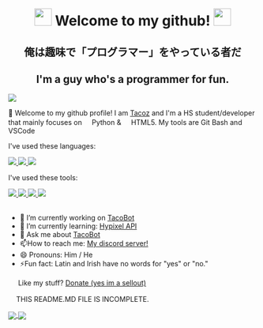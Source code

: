 <div align="center">
  <h1>
    <img
      src="https://cdn.discordapp.com/emojis/743099804279898143.gif?v=1"
      width="35px"
    />
    Welcome to my github!
    <img
      src="https://cdn.discordapp.com/emojis/743099804279898143.gif?v=1"
      width="35px"
    />
  </h1>
    <h2>俺は趣味で「プログラマー」をやっている者だ</h2> 
    <h2>I'm a guy who's a programmer for fun.</h2>
</div>

<a href="https://github.com/NotTacoz/TacoBot">
  <img align="center" src="https://github-readme-stats.vercel.app/api/pin/?username=NotTacoz&repo=TacoBot&theme=chartreuse-dark">
</a>


🌟 Welcome to my github profile! I am [Tacoz](https://youtube.com/tacozlmao) and I'm a HS student/developer that mainly focuses on <img src="https://www.python.org/static/opengraph-icon-200x200.png" width="16px">Python & <img src="https://upload.wikimedia.org/wikipedia/commons/thumb/6/61/HTML5_logo_and_wordmark.svg/1200px-HTML5_logo_and_wordmark.svg.png" width="16px">HTML5. My tools are Git Bash and VSCode


I've used these languages:
<div>
  <a href="https://www.python.org/">
    <img src="https://img.shields.io/badge/Python-000000?style=for-the-badge&logo=python">
  </a>
  <a href="https://www.w3schools.com/html/default.asp">
    <img src="https://img.shields.io/badge/HTML5-000000?style=for-the-badge&logo=html5">
  </a>
  <a href="https://www.javascript.com/">
    <img src="https://img.shields.io/badge/JavaScript-000000?style=for-the-badge&logo=javascript">
  </a>
</div>

I've used these tools:
<div>
  <a href="https://code.visualstudio.com/">
    <img src="https://img.shields.io/badge/VS_Code-000000?style=for-the-badge&logo=Visual-Studio-Code&logoColor=0766B7">
  </a>
  <a href="https://git-scm.com/">
    <img src="https://img.shields.io/badge/GIT-000000?style=for-the-badge&logo=git">
  </a>
  <a href="https://github.com/NotTacoz">
    <img src="https://img.shields.io/badge/GITHUB-000000?style=for-the-badge&logo=github">
  </a>
  <a href="https://github.com/psf/black">
    <img src="https://img.shields.io/badge/Black-000000?style=for-the-badge">
  </a>
</div>

<br>

<ul>
    <li>🔭 I’m currently working on <a href="https://github.com/NotTacoz/TacoBot" target="_blank">TacoBot</a></li>
    <li>🌱 I’m currently learning: <a href="https://hypixel.net/threads/guide-using-the-hypixel-api-with-python.2596749/" target="_blank">Hypixel API</a></li>
  <li>💬 Ask me about <a href="https://github.com/NotTacoz/TacoBot" target="_blank">TacoBot</a></li>
    <li>📫How to reach me: <a href="https://discord.io/tacoz" target="_blank">My discord server!</a></li>
    <li>😄 Pronouns: Him / He</li>
    <li>⚡Fun fact: Latin and Irish have no words for "yes" or "no."</li>
</ul>

<img src="https://ibsintelligence.com/wp-content/uploads/2020/05/pp_v_rgb.png" width="16px"/> Like my stuff? [Donate (yes im a sellout)](https://ko-fi.com/tacoz)

<img src="https://media.tenor.com/images/ef1cfa38bfa0d9d01fa77d3166dfa9a9/tenor.gif" width="16px">THIS README.MD FILE IS INCOMPLETE.

  <a href="">
    <img
      align="center"
      src="https://github-readme-stats.vercel.app/api?username=nottacoz&count_private=true&include_all_commits=true&show_icons=true&theme=chartreuse-dark"
    />
  </a>
  <a href="">
    <img
      align="center"
      src="https://github-readme-stats.vercel.app/api/top-langs/?username=nottacoz&layout=compact&theme=chartreuse-dark"
    />
  </a>


  <!--
NotTacoz 2020 DO NOT USE / DISTRUBUTE poggers
--></h1>
